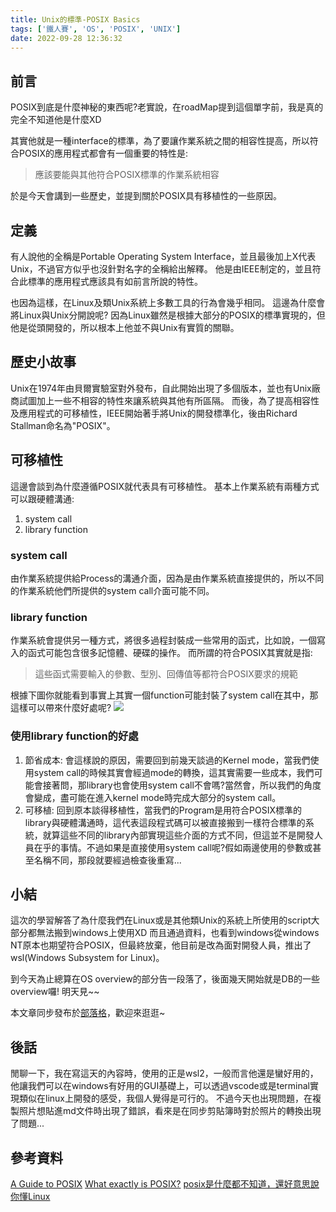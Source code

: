 ```yaml
---
title: Unix的標準-POSIX Basics
tags: ['鐵人賽', 'OS', 'POSIX', 'UNIX']
date: 2022-09-28 12:36:32
---
```

## 前言
POSIX到底是什麼神秘的東西呢?老實說，在roadMap提到這個單字前，我是真的完全不知道他是什麼XD

其實他就是一種interface的標準，為了要讓作業系統之間的相容性提高，所以符合POSIX的應用程式都會有一個重要的特性是:
> 應該要能與其他符合POSIX標準的作業系統相容

於是今天會講到一些歷史，並提到關於POSIX具有移植性的一些原因。

<!-- more -->

## 定義
有人說他的全稱是Portable Operating System Interface，並且最後加上X代表Unix，不過官方似乎也沒針對名字的全稱給出解釋。
他是由IEEE制定的，並且符合此標準的應用程式應該具有如前言所說的特性。

也因為這樣，在Linux及類Unix系統上多數工具的行為會幾乎相同。
這邊為什麼會將Linux與Unix分開說呢?
因為Linux雖然是根據大部分的POSIX的標準實現的，但他是從頭開發的，所以根本上他並不與Unix有實質的關聯。

## 歷史小故事
Unix在1974年由貝爾實驗室對外發布，自此開始出現了多個版本，並也有Unix廠商試圖加上一些不相容的特性來讓系統與其他有所區隔。
而後，為了提高相容性及應用程式的可移植性，IEEE開始著手將Unix的開發標準化，後由Richard Stallman命名為"POSIX"。

## 可移植性
這邊會談到為什麼遵循POSIX就代表具有可移植性。
基本上作業系統有兩種方式可以跟硬體溝通:
1. system call
2. library function

### system call
由作業系統提供給Process的溝通介面，因為是由作業系統直接提供的，所以不同的作業系統他們所提供的system call介面可能不同。

### library function
作業系統會提供另一種方式，將很多過程封裝成一些常用的函式，比如說，一個寫入的函式可能包含很多記憶體、硬碟的操作。
而所謂的符合POSIX其實就是指:
> 這些函式需要輸入的參數、型別、回傳值等都符合POSIX要求的規範

根據下圖你就能看到事實上其實一個function可能封裝了system call在其中，那這樣可以帶來什麼好處呢?
![](https://i.imgur.com/FGJlGxm.png)

### 使用library function的好處
1. 節省成本: 會這樣說的原因，需要回到前幾天談過的Kernel mode，當我們使用system call的時候其實會經過mode的轉換，這其實需要一些成本，我們可能會接著問，那library也會使用system call不會嗎?當然會，所以我們的角度會變成，盡可能在進入kernel mode時完成大部分的system call。
2. 可移植: 回到原本談得移植性，當我們的Program是用符合POSIX標準的library與硬體溝通時，這代表這段程式碼可以被直接搬到一樣符合標準的系統，就算這些不同的library內部實現這些介面的方式不同，但這並不是開發人員在乎的事情。不過如果是直接使用system call呢?假如兩邊使用的參數或甚至名稱不同，那段就要經過檢查後重寫...

## 小結
這次的學習解答了為什麼我們在Linux或是其他類Unix的系統上所使用的script大部分都無法搬到windows上使用XD
而且通過資料，也看到windows從windows NT原本也期望符合POSIX，但最終放棄，他目前是改為面對開發人員，推出了wsl(Windows Subsystem for Linux)。

到今天為止總算在OS overview的部分告一段落了，後面幾天開始就是DB的一些overview囉!
明天見~~

本文章同步發布於[部落格](https://tim80411.github.io/code-blog/2022/09/28/OS_POSIX_Basics/)，歡迎來逛逛~

## 後話
閒聊一下，我在寫這天的內容時，使用的正是wsl2，一般而言他還是蠻好用的，他讓我們可以在windows有好用的GUI基礎上，可以透過vscode或是terminal實現類似在linux上開發的感受，我個人覺得是可行的。
不過今天也出現問題，在複製照片想貼進md文件時出現了錯誤，看來是在同步剪貼簿時對於照片的轉換出現了問題...

## 參考資料
[A Guide to POSIX](https://www.baeldung.com/linux/posix)
[What exactly is POSIX?](https://unix.stackexchange.com/questions/11983/what-exactly-is-posix/220877#220877)
[posix是什麼都不知道，還好意思說你懂Linux](https://zhuanlan.zhihu.com/p/392588996)